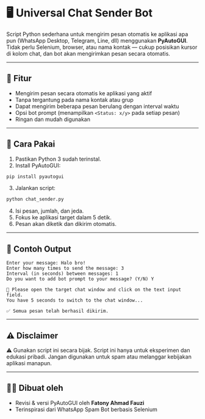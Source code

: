 # 🖥️ Universal Chat Sender Bot

Script Python sederhana untuk mengirim pesan otomatis ke aplikasi apa pun (WhatsApp Desktop, Telegram, Line, dll) menggunakan **PyAutoGUI**.  
Tidak perlu Selenium, browser, atau nama kontak — cukup posisikan kursor di kolom chat, dan bot akan mengirimkan pesan secara otomatis.

---

## 🚀 Fitur

- Mengirim pesan secara otomatis ke aplikasi yang aktif
- Tanpa tergantung pada nama kontak atau grup
- Dapat mengirim beberapa pesan berulang dengan interval waktu
- Opsi bot prompt (menampilkan `<Status: x/y>` pada setiap pesan)
- Ringan dan mudah digunakan

---

## 🔧 Cara Pakai

1. Pastikan Python 3 sudah terinstal.
2. Install PyAutoGUI:

```bash
pip install pyautogui
```

3. Jalankan script:

```bash
python chat_sender.py
```

4. Isi pesan, jumlah, dan jeda.
5. Fokus ke aplikasi target dalam 5 detik.
6. Pesan akan diketik dan dikirim otomatis.

---

## 📝 Contoh Output

```vbnet
Enter your message: Halo bro!
Enter how many times to send the message: 3
Interval (in seconds) between messages: 1
Do you want to add bot prompt to your message? (Y/N) Y

📌 Please open the target chat window and click on the text input field.
You have 5 seconds to switch to the chat window...

✅ Semua pesan telah berhasil dikirim.
```

---

## ⚠️ Disclaimer

⚠️ Gunakan script ini secara bijak.
Script ini hanya untuk eksperimen dan edukasi pribadi.
Jangan digunakan untuk spam atau melanggar kebijakan aplikasi manapun.

---

## 👨‍💻 Dibuat oleh

- Revisi & versi PyAutoGUI oleh **Fatony Ahmad Fauzi**
- Terinspirasi dari WhatsApp Spam Bot berbasis Selenium
